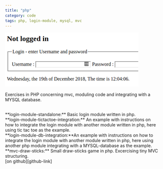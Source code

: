 ```yaml
---
title: "php"
category: code
tags: php, login-module, mysql, mvc
---
```


[![alt code snippet][ref-image]][github-link]

Exercises in PHP concerning mvc, moduling code and integrating with a MYSQL database.

<br />
**login-module-standalone:** Basic login module written in php.

<br />
**login-module-tictactoe-integration:** An example with instructions on how to integrate the login module with another module written in php, here using tic tac toe as the example.

<br />
**login-module-db-integration:**An example with instructions on how to integrate the login module with another module written in php, here using another php module integrating with a MYSQL-database as the example.

<br />
**mvc-draw-sticks:** Small draw-sticks game in php. Excercising tiny MVC structuring.
 
 <br />
[on github][github-link]

[github-link]: https://github.com/theuggla/php-at
[ref-image]: ../assets/projects/images/php.png
